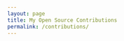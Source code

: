 ```yaml
---
layout: page
title: My Open Source Contributions
permalink: /contributions/
---
```


<!--
The first column, Contribution, must be a hyperlink to the actual contribution,
such as the Wikipedia edit or pull request, etc., with a suitable name.
Type of the contribution should be "Wikipedia edit", "OpenStreet Map feature",
"Project Documentation", "Project Code", "Blog Edit", etc.






| Week #  5     | Contribution (https://www.openstreetmap.org/changeset/81463055)  |  OpenSteetMap Feature | I updated some of the information for La Chula  |
|5|:OSM |:OpenSteetMap Feature|:I updated some of the information for La Chula|
--- |  5   | https://www.openstreetmap.org/changeset/81463055 | OpenSteetMap Feature|  I updated some of the information for La Chula | ---
|     |     |     |      |
|     |     |     |      |
